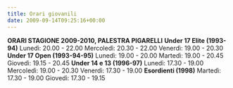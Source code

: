 ```yaml
---
title: Orari giovanili
date: 2009-09-14T09:25:16+00:00
---
```

**ORARI STAGIONE 2009-2010, PALESTRA PIGARELLI** **Under 17 Elite (1993-94)** Lunedì: 20.00 - 22.00 Mercoledì: 20.30 - 22.00 Venerdì: 19.00 - 20.30 **Under 17 Open (1993-94-95)** Lunedì: 19.00 - 20.00 Martedì: 19.00 - 20.45 Giovedì: 19.15 - 20.45 **Under 14 e 13 (1996-97)** Lunedì: 17.30 - 19.00 Mercoledì: 19.00 - 20.30 Venerdì: 17.30 - 19.00 **Esordienti (1998)** Martedì: 17.30 - 19.00 Giovedì: 17.30 - 19.15